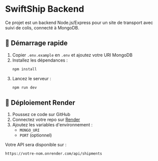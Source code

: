 # SwiftShip Backend

Ce projet est un backend Node.js/Express pour un site de transport avec suivi de colis, connecté à MongoDB.

## 🚀 Démarrage rapide

1. Copier `.env.example` en `.env` et ajoutez votre URI MongoDB
2. Installez les dépendances :
   ```bash
   npm install
   ```
3. Lancez le serveur :
   ```bash
   npm run dev
   ```

## 📡 Déploiement Render

1. Poussez ce code sur GitHub
2. Connectez votre repo sur [Render](https://render.com)
3. Ajoutez les variables d'environnement :
   - `MONGO_URI`
   - `PORT` (optionnel)

Votre API sera disponible sur :

```
https://votre-nom.onrender.com/api/shipments
```